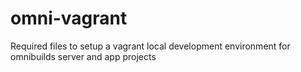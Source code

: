 # omni-vagrant
Required files to setup a vagrant local development environment for omnibuilds server and app projects
